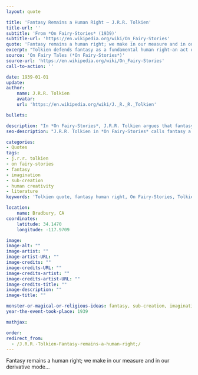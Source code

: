 ```yaml
---
layout: quote

title: 'Fantasy Remains a Human Right – J.R.R. Tolkien'
title-url: ''
subtitle: 'From *On Fairy-Stories* (1939)'
subtitle-url: 'https://en.wikipedia.org/wiki/On_Fairy-Stories'
quote: 'Fantasy remains a human right; we make in our measure and in our derivative mode...'
excerpt: "Tolkien defends fantasy as a fundamental human right—an act of sub-creation reflecting divine creativity."
source: 'On Fairy Tales (*On Fairy-Stories*)'
source-url: 'https://en.wikipedia.org/wiki/On_Fairy-Stories'
call-to-action: ''

date: 1939-01-01
update:
author:
    name: J.R.R. Tolkien
    avatar: 
    url: 'https://en.wikipedia.org/wiki/J._R._R._Tolkien'

bullets:

description: "In *On Fairy-Stories*, J.R.R. Tolkien argues that fantasy is not escapism but a rightful human expression of creativity, mirroring the Creator’s work."
seo-description: "J.R.R. Tolkien in *On Fairy-Stories* calls fantasy a human right, a form of sub-creation reflecting divine creativity."

categories:
- Quotes
tags:
- j.r.r. tolkien
- on fairy-stories
- fantasy
- imagination
- sub-creation
- human creativity
- literature
keywords: 'Tolkien quote, fantasy human right, On Fairy-Stories, Tolkien sub-creation, fantasy defense, literature and imagination, J.R.R. Tolkien essay'

location:
    name: Bradbury, CA
coordinates:
    latitude: 34.1470
    longitude: -117.9709

image:
image-alt: ""
image-artist: ""
image-artist-URL: ""
image-credits: ""
image-credits-URL: ""
image-credits-artist: ""
image-credits-artist-URL: ""
image-credits-title: ""
image-description: ""
image-title: ""

monster-or-magical-or-religious-ideas: fantasy, sub-creation, imagination
year-the-event-took-place: 1939

mathjax: 

order: 
redirect_from:
  - /J.R.R.-Tolkien-Fantasy-remains-a-human-right;/
---
```

Fantasy remains a human right; we make in our measure and in our derivative mode...